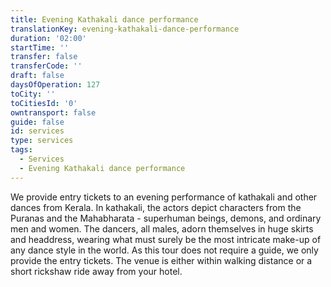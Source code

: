 ```yaml
---
title: Evening Kathakali dance performance
translationKey: evening-kathakali-dance-performance
duration: '02:00'
startTime: ''
transfer: false
transferCode: ''
draft: false
daysOfOperation: 127
toCity: ''
toCitiesId: '0'
owntransport: false
guide: false
id: services
type: services
tags:
  - Services
  - Evening Kathakali dance performance
---
```

We provide entry tickets to an evening performance of kathakali and other dances from Kerala. In kathakali, the actors depict characters from the Puranas and the Mahabharata - superhuman beings, demons, and ordinary men and women. The dancers, all males, adorn themselves in huge skirts and headdress, wearing what must surely be the most intricate make-up of any dance style in the world. As this tour does not require a guide, we only provide the entry tickets. The venue is either within walking distance or a short rickshaw ride away from your hotel.